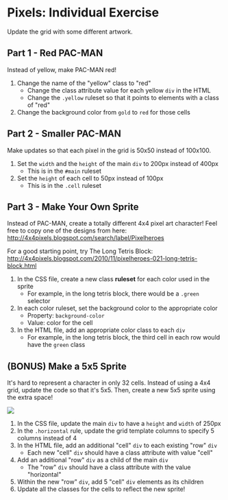 # Pixels: Individual Exercise
Update the grid with some different artwork.

## Part 1 - Red PAC-MAN
Instead of yellow, make PAC-MAN red!

1. Change the name of the "yellow" class to "red"
    - Change the class attribute value for each yellow `div` in the HTML
    - Change the `.yellow` ruleset so that it points to elements with a class of "red"
1. Change the background color from `gold` to `red` for those cells

## Part 2 - Smaller PAC-MAN
Make updates so that each pixel in the grid is 50x50 instead of 100x100.

1. Set the `width` and the `height` of the main `div` to 200px instead of 400px
    - This is in the `#main` ruleset
1. Set the `height` of each cell to 50px instead of 100px
    - This is in the `.cell` ruleset

## Part 3 - Make Your Own Sprite
Instead of PAC-MAN, create a totally different 4x4 pixel art character! Feel free to copy one of the designs from here: http://4x4pixels.blogspot.com/search/label/Pixelheroes

For a good starting point, try The Long Tetris Block: http://4x4pixels.blogspot.com/2010/11/pixelheroes-021-long-tetris-block.html

1. In the CSS file, create a new class **ruleset** for each color used in the sprite
    - For example, in the long tetris block, there would be a `.green` selector
1. In each color ruleset, set the background color to the appropriate color
    - Property: `background-color`
    - Value: color for the cell
1. In the HTML file, add an appropriate color class to each `div`
    - For example, in the long tetris block, the third cell in each row would have the `green` class

## (BONUS) Make a 5x5 Sprite
It's hard to represent a character in only 32 cells. Instead of using a 4x4 grid, update the code so that it's 5x5. Then, create a new 5x5 sprite using the extra space!

![](https://i.imgur.com/H1Z5X8E.png)

1. In the CSS file, update the main `div` to have a `height` and `width` of 250px
1. In the `.horizontal` rule, update the grid template columns to specify 5 columns instead of 4
1. In the HTML file, add an additional "cell" `div` to each existing "row" `div`
    - Each new "cell" `div` should have a class attribute with value "cell"
1. Add an additional "row" `div` as a child of the main `div`
    - The "row" `div` should have a class attribute with the value "horizontal"
1. Within the new "row" `div`, add 5 "cell" `div` elements as its children
1. Update all the classes for the cells to reflect the new sprite!